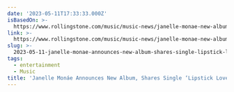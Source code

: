 ```yaml
---
date: '2023-05-11T17:33:33.000Z'
isBasedOn: >-
  https://www.rollingstone.com/music/music-news/janelle-monae-new-album-age-of-pleasure-new-single-lipstick-lover-1234733261/
link: >-
  https://www.rollingstone.com/music/music-news/janelle-monae-new-album-age-of-pleasure-new-single-lipstick-lover-1234733261/
slug: >-
  2023-05-11-janelle-monae-announces-new-album-shares-single-lipstick-lover-rollin
tags:
  - entertainment
  - Music
title: 'Janelle Monáe Announces New Album, Shares Single ‘Lipstick Lover.’ – Rollin'
---
```


